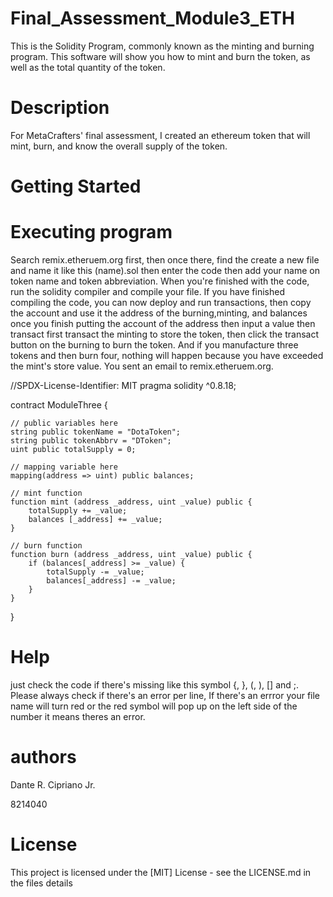# Final_Assessment_Module3_ETH

This is the Solidity Program, commonly known as the minting and burning program. This software will show you how to mint and burn the token, as well as the total quantity of the token.

# Description

For MetaCrafters' final assessment, I created an ethereum token that will mint, burn, and know the overall supply of the token.

# Getting Started

# Executing program

Search remix.etheruem.org first, then once there, find the create a new file and name it like this (name).sol then enter the code then add your name on token name and token abbreviation. When you're finished with the code, run the solidity compiler and compile your file. If you have finished compiling the code, you can now deploy and run transactions, then copy the account and use it the address of the burning,minting, and balances once you finish putting the account of the address then input a value then transact first transact the minting to store the token, then click the transact button on the burning to burn the token. And if you manufacture three tokens and then burn four, nothing will happen because you have exceeded the mint's store value. You sent an email to remix.etheruem.org.

//SPDX-License-Identifier: MIT
pragma solidity ^0.8.18;

contract ModuleThree {

    // public variables here
    string public tokenName = "DotaToken";
    string public tokenAbbrv = "DToken";
    uint public totalSupply = 0;

    // mapping variable here
    mapping(address => uint) public balances;

    // mint function
    function mint (address _address, uint _value) public {
        totalSupply += _value;
        balances [_address] += _value;
    }

    // burn function
    function burn (address _address, uint _value) public {
        if (balances[_address] >= _value) {
            totalSupply -= _value;
            balances[_address] -= _value;
        }
    }
}

# Help

just check the code if there's missing like this symbol {, }, (, ), [] and ;. Please always check if there's an error per line, If there's an errror your file name will turn red or the red symbol will pop up on the left side of the number it means theres an error.

# authors

Dante R. Cipriano Jr.

8214040

# License

This project is licensed under the [MIT] License - see the LICENSE.md in the files details

